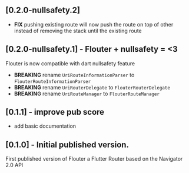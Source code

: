 ## [0.2.0-nullsafety.2]

* **FIX** pushing existing route will now push the route on top of other instead of removing the stack until the existing route

## [0.2.0-nullsafety.1] - Flouter + nullsafety = <3 

Flouter is now compatible with dart nullsafety feature

* **BREAKING** rename `UriRouteInformationParser` to `FlouterRouteInformationParser`
* **BREAKING** rename `UriRouterDelegate` to `FlouterRouterDelegate`
* **BREAKING** rename `UriRouteManager` to `FlouterRouteManager`

## [0.1.1] - improve pub score

* add basic documentation

## [0.1.0] - Initial published version.

First published version of Flouter a Flutter Router based on the Navigator 2.0 API
